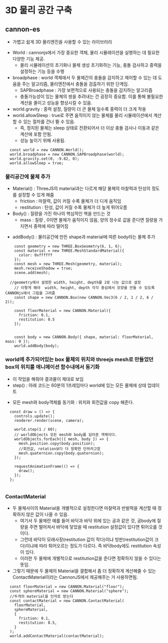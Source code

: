 # 3D 물리 공간 구축

## cannon-es

- 가볍고 쉽게 3D 물리엔진을 사용할 수 있는 라이브러리

* World : cannonjs에서 가장 중요한 객체, 물리 시뮬레이션을 실행하는 데 필요한 다양한 기능 제공.
  - 물리 시뮬레이션의 초기화나 물체 생성 초기화하는 기능, 충돌 검사하고 중력을 설정하는 기능 등을 수행
* broadphase : world 객체에서 두 물체간의 충돌을 감지하고 제어할 수 있는 데 도움을 주는 알고리즘, 물리엔진에서 충돌을 검출하기 위한 단계임.
  - SAPBroadphase : 가장 보편적으로 사용되는 충돌을 감지하는 알고리즘
  * 충돌가능성이 있는 물체의 쌍을 추려내는 건 굉장히 중요함. 이를 통해 불필요한 계산을 줄이고 성능을 향상시킬 수 있음.
* world.gravity : 중력 설정, 질량이 더 큰 물체 일수록 중력이 더 크게 작용
* world.allowSleep : true로 주면 움직이지 않는 물체를 물리 시뮬레이션에서 계산할 수 있는 절차를 건너 뛸 수 있음.
  - 즉, 정지된 물체는 sleep 상태로 전환되어서 더 이상 충돌 검사나 이동과 같은 계산에 포함 안됨.
  - 성능 높이기 위해 사용됨.

```
  const world = new CANNON.World();
  world.broadphase = new CANNON.SAPBroadphase(world);
  world.gravity.set(0, -9.82, 0);
  world.allowSleep = true;
```

### 물리공간에 물체 추가

- Material() : ThreeJS의 material과는 다르게 해당 물체의 마찰력과 탄성의 정도를 설정할 수 있게 해줌
  - friction : 마찰력, 값이 커질 수록 물체가 더 디게 움직임
  - restitution : 탄성, 값이 커질 수록 물체가 더 높게 튀어오름
- Body() : 질량을 가진 하나의 핵심적인 핵을 만드는 것
  - mass : 질량 , 0이면 물체가 움직이지 않음, 양의 정수로 값을 준다면 질량을 가지면서 중력에 따라 떨어짐

* addBody() : 물리공간에 만든 shape과 material에 따른 body라는 물체 추가

```
    const geometry = new THREE.BoxGeometry(6, 1, 6);
    const material = new THREE.MeshStandardMaterial({
      color: 0xffffff
    });
    const mesh = new THREE.Mesh(geometry, material);
    mesh.receiveShadow = true;
    scene.add(mesh);

  //geometry에서 설정한 width, height, depth를 2로 나눈 값으로 설정
    // 이렇게 해야  width, height, depth 각각 중심에서 모양을 만들 수 있도록 CANNONjs에서 그림을 그려줌
    const shape = new CANNON.Box(new CANNON.Vec3(6 / 2, 1 / 2, 6 / 2));

    const floorMaterial = new CANNON.Material({
      friction: 0.1,
      restitution: 0.5
    });


    const body = new CANNON.Body({ shape, material: floorMaterial, mass: 0 });
    world.addBody(body);
```

### world에 추가되어있는 box 물체의 위치와 threejs mesh로 만들었던 box의 위치를 애니메이션 함수내에서 동기화

- 이 작업을 해줘야 결과물이 제대로 보임
- step() : 아래 코드는 60분의 1프레임마다 world에 있는 모든 물체에 상태 업데이트

* 모든 mesh와 body객체를 동기화 : 위치와 회전값을 copy 해준다.

```
  const draw = () => {
    controls.update();
    renderer.render(scene, camera);

    world.step(1 / 60);
    // worldObjects 모든 mesh와 body를 담아준 객체이다.
    worldObjects.forEach(({ mesh, body }) => {
      mesh.position.copy(body.position);
      //회전값, rotation보다 더 정확한 단위라고함
      mesh.quaternion.copy(body.quaternion);
    });

    requestAnimationFrame(() => {
      draw();
    });
  };


```

### ContactMaterial

- 두 물체사이의 Material을 개별적으로 설정한다면 마찰력과 반발력을 계산할 때 정확하지 않은 값이 나올 수 있음.
  - 여기서 두 물체란 예를 들어 바닥과 바닥 위에 있는 공과 같은 것, 공body에 질량을 주면 떨어져서 바닥에 닿았을 때 restitution 설정값이 있다면 튀어오를 것이다.
  - 그런데 바닥이 모래사장(restitution 값이 작다)이냐 빙판(restitution값이 크다)이냐에 따라 튀어오르는 정도가 다르다. 즉 바닥body에도 restitution 속성이 있다.
  - 이러한 두 물체에 개별적으로 restitution값을 준다면 정확하지 않을 수 있다는 뜻임.
- 그렇기 때문에 두 물체의 Material을 결합해서 좀 더 정확하게 계산해줄 수 있는 ContactMaterial이라는 CannonJS에서 제공해주는 거 사용하면됨.

```
  const floorMaterial = new CANNON.Material("floor");
  const sphereMaterial = new CANNON.Material("sphere");
  //두개의 material을 인자로 받는다
  const contactMaterial = new CANNON.ContactMaterial(
    floorMaterial,
    sphereMaterial,
    {
      friction: 0.1,
      restitution: 0.5,
    }
  );
  world.addContactMaterial(contactMaterial);
```
